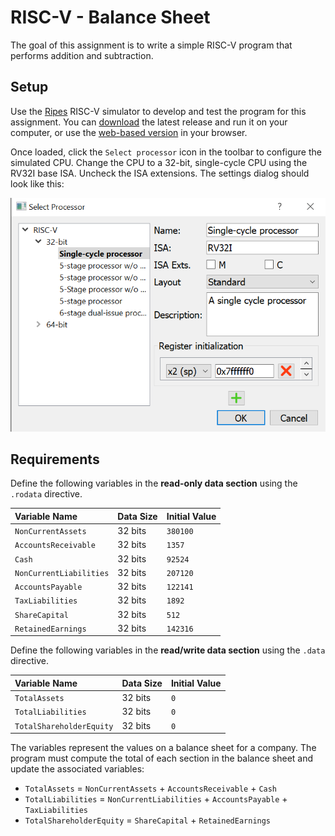 # RISC-V - Balance Sheet

The goal of this assignment is to write a simple RISC-V program that performs addition and subtraction.

## Setup

Use the [Ripes](https://github.com/mortbopet/Ripes) RISC-V simulator to develop and test the program for this assignment. You can [download](https://github.com/mortbopet/Ripes/releases) the latest release and run it on your computer, or use the [web-based version](https://ripes.me) in your browser.

Once loaded, click the `Select processor` icon in the toolbar to configure the simulated CPU. Change the CPU to a 32-bit, single-cycle CPU using the RV32I base ISA. Uncheck the ISA extensions. The settings dialog should look like this:

![](./ripes-cpu.png)

## Requirements

Define the following variables in the **read-only data section** using the `.rodata` directive.

| Variable Name           | Data Size | Initial Value |
| :---------------------- | :-------- | :------------ |
| `NonCurrentAssets`      | 32 bits   | `380100`      |
| `AccountsReceivable`    | 32 bits   | `1357`        |
| `Cash`                  | 32 bits   | `92524`       |
| `NonCurrentLiabilities` | 32 bits   | `207120`      |
| `AccountsPayable`       | 32 bits   | `122141`      |
| `TaxLiabilities`        | 32 bits   | `1892`        |
| `ShareCapital`          | 32 bits   | `512`         |
| `RetainedEarnings`      | 32 bits   | `142316`      |

Define the following variables in the **read/write data section** using the `.data` directive.

| Variable Name            | Data Size | Initial Value |
| :----------------------- | :-------- | :------------ |
| `TotalAssets`            | 32 bits   | `0`           |
| `TotalLiabilities`       | 32 bits   | `0`           |
| `TotalShareholderEquity` | 32 bits   | `0`           |

The variables represent the values on a balance sheet for a company. The program must compute the total of each section in the balance sheet and update the associated variables:

- `TotalAssets` = `NonCurrentAssets` + `AccountsReceivable` + `Cash`
- `TotalLiabilities` = `NonCurrentLiabilities` + `AccountsPayable` + `TaxLiabilities`
- `TotalShareholderEquity` = `ShareCapital` + `RetainedEarnings`
